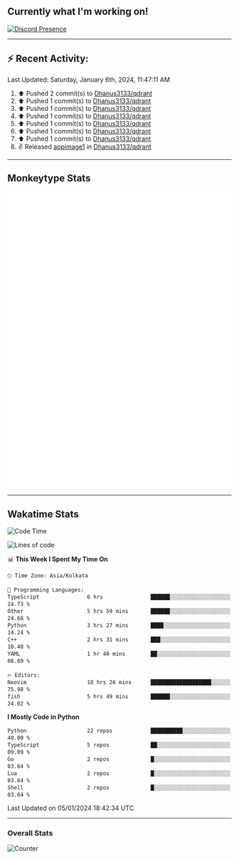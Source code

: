 ## Currently what I'm working on!
[![Discord Presence](https://lanyard.cnrad.dev/api/534981034400284712)](https://discord.com/users/534981034400284712)

---

## :zap: Recent Activity:
<!--RECENT_ACTIVITY:last_update-->
Last Updated: Saturday, January 6th, 2024, 11:47:11 AM
<!--RECENT_ACTIVITY:last_update_end-->
<!--RECENT_ACTIVITY:start-->
1. ⬆️ Pushed 2 commit(s) to [Dhanus3133/qdrant](https://github.com/Dhanus3133/qdrant)<br>
2. ⬆️ Pushed 1 commit(s) to [Dhanus3133/qdrant](https://github.com/Dhanus3133/qdrant)<br>
3. ⬆️ Pushed 1 commit(s) to [Dhanus3133/qdrant](https://github.com/Dhanus3133/qdrant)<br>
4. ⬆️ Pushed 1 commit(s) to [Dhanus3133/qdrant](https://github.com/Dhanus3133/qdrant)<br>
5. ⬆️ Pushed 1 commit(s) to [Dhanus3133/qdrant](https://github.com/Dhanus3133/qdrant)<br>
6. ⬆️ Pushed 1 commit(s) to [Dhanus3133/qdrant](https://github.com/Dhanus3133/qdrant)<br>
7. ⬆️ Pushed 1 commit(s) to [Dhanus3133/qdrant](https://github.com/Dhanus3133/qdrant)<br>
8. ✌️ Released [appimage1](https://github.com/Dhanus3133/qdrant/releases/tag/appimage1) in [Dhanus3133/qdrant](https://github.com/Dhanus3133/qdrant)<br>
<!--RECENT_ACTIVITY:end-->

---

## Monkeytype Stats
<a href="https://monkeytype.com/profile/dhanus">
  <img src="https://raw.githubusercontent.com/Dhanus3133/Dhanus3133/monkeytype/monkeytype-pb.svg" alt="Monkeytype Profile" />
</a>

---

## Wakatime Stats
<!--START_SECTION:waka-->
![Code Time](http://img.shields.io/badge/Code%20Time-1%2C530%20hrs%2048%20mins-blue)

![Lines of code](https://img.shields.io/badge/From%20Hello%20World%20I%27ve%20Written-4.8%20million%20lines%20of%20code-blue)

📊 **This Week I Spent My Time On** 

```text
🕑︎ Time Zone: Asia/Kolkata

💬 Programming Languages: 
TypeScript               6 hrs               ██████░░░░░░░░░░░░░░░░░░░   24.73 % 
Other                    5 hrs 59 mins       ██████░░░░░░░░░░░░░░░░░░░   24.68 % 
Python                   3 hrs 27 mins       ████░░░░░░░░░░░░░░░░░░░░░   14.24 % 
C++                      2 hrs 31 mins       ███░░░░░░░░░░░░░░░░░░░░░░   10.40 % 
YAML                     1 hr 40 mins        ██░░░░░░░░░░░░░░░░░░░░░░░   06.89 % 

🔥 Editors: 
Neovim                   18 hrs 26 mins      ███████████████████░░░░░░   75.98 % 
fish                     5 hrs 49 mins       ██████░░░░░░░░░░░░░░░░░░░   24.02 % 
```

**I Mostly Code in Python** 

```text
Python                   22 repos            ██████████░░░░░░░░░░░░░░░   40.00 % 
TypeScript               5 repos             ██░░░░░░░░░░░░░░░░░░░░░░░   09.09 % 
Go                       2 repos             █░░░░░░░░░░░░░░░░░░░░░░░░   03.64 % 
Lua                      2 repos             █░░░░░░░░░░░░░░░░░░░░░░░░   03.64 % 
Shell                    2 repos             █░░░░░░░░░░░░░░░░░░░░░░░░   03.64 % 
```




 Last Updated on 05/01/2024 18:42:34 UTC
<!--END_SECTION:waka-->
---

### Overall Stats

<img src="https://moe-counter.glitch.me/get/@Dhanus3133?theme=asoul" alt="Counter" />
